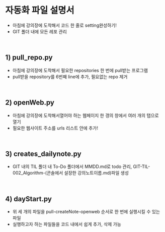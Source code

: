 # 자동화 파일 설명서
- 아침에 강의장에 도착해서 코드 한 줄로 setting완성하기!
- GIT 폴더 내에 모든 레포 관리
<br>

## 1) pull_repo.py
- 아침에 강의장에 도착해서 필요한 repositories 한 번에 pull받는 프로그램
- pull받을 repository를 6번째 line에 추가, 필요없는 repo 제거
<br>


## 2) openWeb.py
- 아침에 강의장에 도착해서열어야 하는 웹페이지 한 갱의 창에서 여러 개의 탭으로 열기
- 필요한 웹사이트 주소를 urls 리스트 안에 추가!
<br>

## 3) creates_dailynote.py
- GIT 내의 TIL 폴더 내 To-Do 폴더에서 MMDD.md로 todo 관리, GIT-TIL-002_Algorithm-(콘솔에서 설장한 강의노트이름.md)파일 생성

<br>

## 4) dayStart.py
- 위 세 개의 파일을 pull-createNote-openweb 순서로 한 번에 실행시킬 수 있는 파일 
- 실행하고자 하는 파일들을 코드 내에서 쉽게 추가, 삭제 가능
